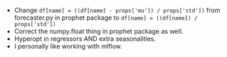- Change `df[name] = ((df[name] - props['mu']) / props['std'])` from forecaster.py in prophet package to `df[name] = ((df[name]) / props['std'])`
- Correct the numpy.float thing in prophet package as well.
- Hyperopt in regressors AND extra seasonalities.
- I personally like working with mlflow.